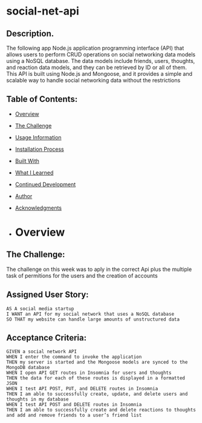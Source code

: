 # social-net-api

## Description.
The following app Node.js application programming interface (API) that allows users to perform CRUD operations on social networking data models using a NoSQL database. The data models include friends, users, thoughts, and reaction data models, and they can be retrieved by ID or all of them. This API is built using Node.js and Mongoose, and it provides a simple and scalable way to handle social networking data without the restrictions

## Table of Contents:
- [Overview](#Overview)
- [The Challenge](#The-Challenge)
- [Usage Information](#Usage-Information)
- [Installation Process](#Installation-Process)
- [Built With](#Built-With)
- [What I Learned](#What-I-Learned)
- [Continued Development](#Continued-Development)
- [Author](#Author)
- [Acknowledgments](#Acknowledgments)
  
- # Overview

## The Challenge:
The challenge on this week was to aply in the correct Api plus the multiple task of permitions for the users and the creation of accounts 

## Assigned User Story:
```
AS A social media startup
I WANT an API for my social network that uses a NoSQL database
SO THAT my website can handle large amounts of unstructured data
```

## Acceptance Criteria:
```
GIVEN a social network API
WHEN I enter the command to invoke the application
THEN my server is started and the Mongoose models are synced to the MongoDB database
WHEN I open API GET routes in Insomnia for users and thoughts
THEN the data for each of these routes is displayed in a formatted JSON
WHEN I test API POST, PUT, and DELETE routes in Insomnia
THEN I am able to successfully create, update, and delete users and thoughts in my database
WHEN I test API POST and DELETE routes in Insomnia
THEN I am able to successfully create and delete reactions to thoughts and add and remove friends to a user’s friend list
```
